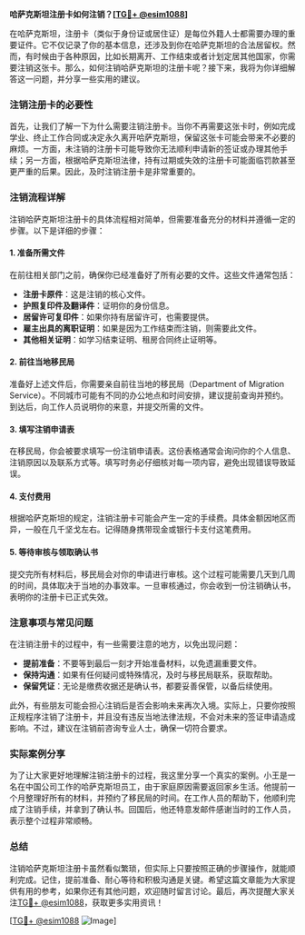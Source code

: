 **哈萨克斯坦注册卡如何注销？[[TG💪+ @esim1088](https://t.me/s/esim1088)]**

在哈萨克斯坦，注册卡（类似于身份证或居住证）是每位外籍人士都需要办理的重要证件。它不仅记录了你的基本信息，还涉及到你在哈萨克斯坦的合法居留权。然而，有时候由于各种原因，比如长期离开、工作结束或者计划定居其他国家，你需要注销这张卡。那么，如何注销哈萨克斯坦的注册卡呢？接下来，我将为你详细解答这一问题，并分享一些实用的建议。

### 注销注册卡的必要性

首先，让我们了解一下为什么需要注销注册卡。当你不再需要这张卡时，例如完成学业、终止工作合同或决定永久离开哈萨克斯坦，保留这张卡可能会带来不必要的麻烦。一方面，未注销的注册卡可能导致你无法顺利申请新的签证或办理其他手续；另一方面，根据哈萨克斯坦法律，持有过期或失效的注册卡可能面临罚款甚至更严重的后果。因此，及时注销注册卡是非常重要的。

### 注销流程详解

注销哈萨克斯坦注册卡的具体流程相对简单，但需要准备充分的材料并遵循一定的步骤。以下是详细的步骤：

#### 1. 准备所需文件

在前往相关部门之前，确保你已经准备好了所有必要的文件。这些文件通常包括：

- **注册卡原件**：这是注销的核心文件。
- **护照复印件及翻译件**：证明你的身份信息。
- **居留许可复印件**：如果你持有居留许可，也需要提供。
- **雇主出具的离职证明**：如果是因为工作结束而注销，则需要此文件。
- **其他相关证明**：如学习结束证明、租房合同终止证明等。

#### 2. 前往当地移民局

准备好上述文件后，你需要亲自前往当地的移民局（Department of Migration Service）。不同城市可能有不同的办公地点和时间安排，建议提前查询并预约。到达后，向工作人员说明你的来意，并提交所需的文件。

#### 3. 填写注销申请表

在移民局，你会被要求填写一份注销申请表。这份表格通常会询问你的个人信息、注销原因以及联系方式等。填写时务必仔细核对每一项内容，避免出现错误导致延误。

#### 4. 支付费用

根据哈萨克斯坦的规定，注销注册卡可能会产生一定的手续费。具体金额因地区而异，一般在几千坚戈左右。记得随身携带现金或银行卡支付这笔费用。

#### 5. 等待审核与领取确认书

提交完所有材料后，移民局会对你的申请进行审核。这个过程可能需要几天到几周的时间，具体取决于当地的办事效率。一旦审核通过，你会收到一份注销确认书，表明你的注册卡已正式失效。

### 注意事项与常见问题

在注销注册卡的过程中，有一些需要注意的地方，以免出现问题：

- **提前准备**：不要等到最后一刻才开始准备材料，以免遗漏重要文件。
- **保持沟通**：如果有任何疑问或特殊情况，及时与移民局联系，获取帮助。
- **保留凭证**：无论是缴费收据还是确认书，都要妥善保管，以备后续使用。

此外，有些朋友可能会担心注销后是否会影响未来再次入境。实际上，只要你按照正规程序注销了注册卡，并且没有违反当地法律法规，不会对未来的签证申请造成影响。不过，建议在注销前咨询专业人士，确保一切符合要求。

### 实际案例分享

为了让大家更好地理解注销注册卡的过程，我这里分享一个真实的案例。小王是一名在中国公司工作的哈萨克斯坦员工，由于家庭原因需要返回家乡生活。他提前一个月整理好所有的材料，并预约了移民局的时间。在工作人员的帮助下，他顺利完成了注销手续，并拿到了确认书。回国后，他还特意发邮件感谢当时的工作人员，表示整个过程非常顺畅。

### 总结

注销哈萨克斯坦注册卡虽然看似繁琐，但实际上只要按照正确的步骤操作，就能顺利完成。记住，提前准备、耐心等待和积极沟通是关键。希望这篇文章能为大家提供有用的参考，如果你还有其他问题，欢迎随时留言讨论。最后，再次提醒大家关注[TG💪+ @esim1088](https://t.me/s/esim1088)，获取更多实用资讯！

[[TG💪+ @esim1088](https://t.me/s/esim1088) ![Image](https://i.postimg.cc/4NQfJmqS/Snipaste-2025-05-13-00-14-12.png)]
